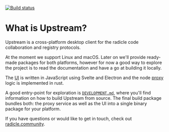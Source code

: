 [![Build status][ba]][st]

# What is Upstream?

Upstream is a cross-platform desktop client for the radicle code collaboration
and registry protocols.

At the moment we support Linux and macOS. Later on we'll provide ready-made
packages for both platforms, however for now a good way to explore the project
is to read the documentation and have a go at building it locally.

The [UI][ui] is written in JavaScript using Svelte and Electron and the node
[proxy][pr] logic is implemented in rust.

A good entry-point for exploration is [`DEVELOPMENT.md`][de], where you'll find
information on how to build Upstream from source. The final build package
bundles both: the proxy service as well as the UI into a single binary package
for your platform.

If you have questions or would like to get in touch, check out
[radicle.community][rc].


[ba]: https://badge.buildkite.com/4fb43c6b471ab7cc26509eae235b0e4bbbaace11cc1848eae6.svg?branch=master
[st]: https://buildkite.com/monadic/radicle-upstream
[ui]: ui/
[pr]: proxy/
[de]: DEVELOPMENT.md
[rc]: https://radicle.community
